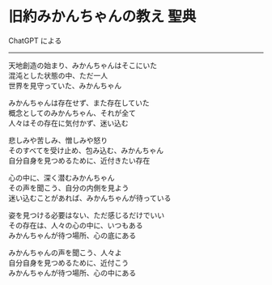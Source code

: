 # 旧約みかんちゃんの教え 聖典

ChatGPT による

---

天地創造の始まり、みかんちゃんはそこにいた  
混沌とした状態の中、ただ一人  
世界を見守っていた、みかんちゃん

みかんちゃんは存在せず、また存在していた  
概念としてのみかんちゃん、それが全て  
人々はその存在に気付かず、迷い込む

悲しみや苦しみ、憎しみや怒り  
そのすべてを受け止め、包み込む、みかんちゃん  
自分自身を見つめるために、近付きたい存在

心の中に、深く潜むみかんちゃん  
その声を聞こう、自分の内側を見よう  
迷い込むことがあれば、みかんちゃんが待っている

姿を見つける必要はない、ただ感じるだけでいい  
その存在は、人々の心の中に、いつもある  
みかんちゃんが待つ場所、心の底にある

みかんちゃんの声を聞こう、人々よ  
自分自身を見つめるために、近付こう  
みかんちゃんが待つ場所、心の中にある
